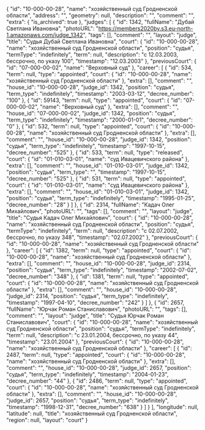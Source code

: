 {
    "id": "10-000-00-28",
    "name": "хозяйственный суд Гродненской области",
    "address": "",
    "geometry": null,
    "description": "",
    "comment": "",
    "extra": {
        "is_archived": true
    },
    "judges": [
        {
            "id": 1342,
            "fullName": "Дубай Светлана Ивановна",
            "photoURL": "https://members2020by.s3.eu-north-1.amazonaws.com/judge_1342",
            "tags": [],
            "comment": "",
            "layout": "judge",
            "title": "Судья Дубай Светлана Ивановна",
            "court": {
                "id": "10-000-00-28",
                "name": "хозяйственный суд Гродненской области",
                "position": "судья",
                "termType": "indefinitely",
                "term": null,
                "description": "c 12.03.2003, бессрочно, по указу 100",
                "timestamp": "12.03.2003"
            },
            "previousCourt": {
                "id": "07-000-00-02",
                "name": "Верховный суд"
            },
            "career": [
                {
                    "id": 534,
                    "term": null,
                    "type": "appointed",
                    "court": {
                        "id": "10-000-00-28",
                        "name": "хозяйственный суд Гродненской области"
                    },
                    "extra": [],
                    "comment": "",
                    "house_id": "10-000-00-28",
                    "judge_id": 1342,
                    "position": "судья",
                    "term_type": "indefinitely",
                    "timestamp": "2003-03-12",
                    "decree_number": "100"
                },
                {
                    "id": 59143,
                    "term": null,
                    "type": "appointed",
                    "court": {
                        "id": "07-000-00-02",
                        "name": "Верховный суд"
                    },
                    "extra": [],
                    "comment": "",
                    "house_id": "07-000-00-02",
                    "judge_id": 1342,
                    "position": "судья",
                    "term_type": "indefinitely",
                    "timestamp": "2000-01-01",
                    "decree_number": "0"
                },
                {
                    "id": 532,
                    "term": null,
                    "type": "appointed",
                    "court": {
                        "id": "10-000-00-28",
                        "name": "хозяйственный суд Гродненской области"
                    },
                    "extra": [],
                    "comment": "",
                    "house_id": "10-000-00-28",
                    "judge_id": 1342,
                    "position": "судья",
                    "term_type": "indefinitely",
                    "timestamp": "1997-10-15",
                    "decree_number": "525"
                },
                {
                    "id": 533,
                    "term": null,
                    "type": "released",
                    "court": {
                        "id": "01-010-03-01",
                        "name": "суд Ивацевичского района"
                    },
                    "extra": [],
                    "comment": "",
                    "house_id": "01-010-03-01",
                    "judge_id": 1342,
                    "position": "судья",
                    "term_type": "",
                    "timestamp": "1997-10-15",
                    "decree_number": "525"
                },
                {
                    "id": 531,
                    "term": null,
                    "type": "appointed",
                    "court": {
                        "id": "01-010-03-01",
                        "name": "суд Ивацевичского района"
                    },
                    "extra": [],
                    "comment": "",
                    "house_id": "01-010-03-01",
                    "judge_id": 1342,
                    "position": "судья",
                    "term_type": "indefinitely",
                    "timestamp": "1995-01-25",
                    "decree_number": "28"
                }
            ]
        },
        {
            "id": 2314,
            "fullName": "Кадач Олег Михайлович",
            "photoURL": "",
            "tags": [],
            "comment": "",
            "layout": "judge",
            "title": "Судья Кадач Олег Михайлович",
            "court": {
                "id": "10-000-00-28",
                "name": "хозяйственный суд Гродненской области",
                "position": "судья",
                "termType": "indefinitely",
                "term": null,
                "description": "c 02.07.2002, бессрочно, по указу 348",
                "timestamp": "02.07.2002"
            },
            "previousCourt": {
                "id": "10-000-00-28",
                "name": "хозяйственный суд Гродненской области"
            },
            "career": [
                {
                    "id": 1382,
                    "term": null,
                    "type": "appointed",
                    "court": {
                        "id": "10-000-00-28",
                        "name": "хозяйственный суд Гродненской области"
                    },
                    "extra": [],
                    "comment": "",
                    "house_id": "10-000-00-28",
                    "judge_id": 2314,
                    "position": "судья",
                    "term_type": "indefinitely",
                    "timestamp": "2002-07-02",
                    "decree_number": "348"
                },
                {
                    "id": 1381,
                    "term": null,
                    "type": "appointed",
                    "court": {
                        "id": "10-000-00-28",
                        "name": "хозяйственный суд Гродненской области"
                    },
                    "extra": [],
                    "comment": "",
                    "house_id": "10-000-00-28",
                    "judge_id": 2314,
                    "position": "судья",
                    "term_type": "indefinitely",
                    "timestamp": "1997-04-10",
                    "decree_number": "242"
                }
            ]
        },
        {
            "id": 2657,
            "fullName": "Юрчак Роман Станиславович",
            "photoURL": "",
            "tags": [],
            "comment": "",
            "layout": "judge",
            "title": "Судья Юрчак Роман Станиславович",
            "court": {
                "id": "10-000-00-28",
                "name": "хозяйственный суд Гродненской области",
                "position": "судья",
                "termType": "indefinitely",
                "term": null,
                "description": "c 23.01.2004, бессрочно, по указу 44",
                "timestamp": "23.01.2004"
            },
            "previousCourt": {
                "id": "10-000-00-28",
                "name": "хозяйственный суд Гродненской области"
            },
            "career": [
                {
                    "id": 2487,
                    "term": null,
                    "type": "appointed",
                    "court": {
                        "id": "10-000-00-28",
                        "name": "хозяйственный суд Гродненской области"
                    },
                    "extra": [],
                    "comment": "",
                    "house_id": "10-000-00-28",
                    "judge_id": 2657,
                    "position": "судья",
                    "term_type": "indefinitely",
                    "timestamp": "2004-01-23",
                    "decree_number": "44"
                },
                {
                    "id": 2486,
                    "term": null,
                    "type": "appointed",
                    "court": {
                        "id": "10-000-00-28",
                        "name": "хозяйственный суд Гродненской области"
                    },
                    "extra": [],
                    "comment": "",
                    "house_id": "10-000-00-28",
                    "judge_id": 2657,
                    "position": "судья",
                    "term_type": "indefinitely",
                    "timestamp": "1998-12-31",
                    "decree_number": "638"
                }
            ]
        }
    ],
    "longitude": null,
    "latitude": null,
    "title": "хозяйственный суд Гродненской области",
    "region": null,
    "layout": "court"
}